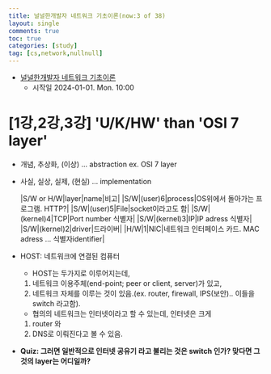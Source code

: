 ```yaml
---
title: 널널한개발자 네트워크 기초이론(now:3 of 38)
layout: single
comments: true
toc: true
categories: [study]
tag: [cs,network,nullnull]
---
```


- [널널한개발자 네트워크 기초이론](https://www.youtube.com/playlist?list=PLXvgR_grOs1BFH-TuqFsfHqbh-gpMbFoy) 
    - 시작일 2024-01-01. Mon. 10:00

# [1강,2강,3강] 'U/K/HW' than 'OSI 7 layer'

+ 개념, 추상화, (이상) ... abstraction
    ex. OSI 7 layer

+ 사실, 실상, 실제, (현실) ... implementation

    |S/W or H/W|layer|name|비고|
    |S/W|(user)6|process|OS위에서 돌아가는 프로그램. HTTP?|
    |S/W|(user)5|File|socket이라고도 함|
    |S/W|(kernel)4|TCP|Port number 식별자|
    |S/W|(kernel)3|IP|IP adress 식별자|
    |S/W|(kernel)2|driver|드라이버|
    |H/W|1|NIC|네트워크 인터페이스 카드. MAC adress ... 식별자identifier|


+ HOST: 네트워크에 연결된 컴퓨터
    - HOST는 두가지로 이루어지는데, 
    1. 네트워크 이용주체(end-point; peer or client, server)가 있고, 
    2. 네트워크 자체를 이루는 것이 있음.(ex. router, firewall, IPS(보안).. 이들을 switch 라고함). 
    
    - 협의의 네트워크는 인터넷이라고 할 수 있는데, 인터넷은 크게 
    1. router 와 
    2. DNS로 이뤄진다고 볼 수 있음.

+ **Quiz: 그러면 일반적으로 인터넷 공유기 라고 불리는 것은 switch 인가? 맞다면 그것의 layer는 어디일까?**